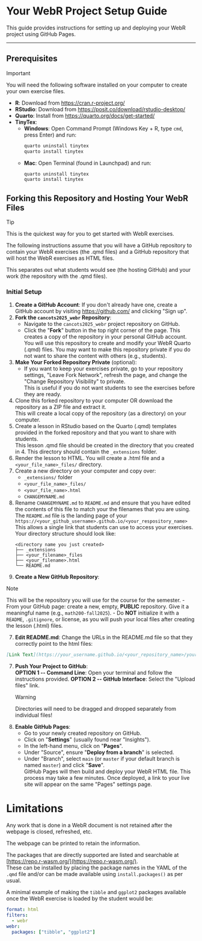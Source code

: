 # Your WebR Project Setup Guide

This guide provides instructions for setting up and deploying your WebR project using GitHub Pages.

---

## Prerequisites

> [!important]
> You will need the following software installed on your computer to create your own exercise files.

- **R**: Download from <https://cran.r-project.org/>
- **RStudio**: Download from <https://posit.co/download/rstudio-desktop/>
- **Quarto**: Install from <https://quarto.org/docs/get-started/>
- **TinyTex**:
    - **Windows**: Open Command Prompt (Windows Key + R, type `cmd`, press Enter) and run:
        ```bash
        quarto uninstall tinytex
        quarto install tinytex
        ```
    - **Mac**: Open Terminal (found in Launchpad) and run:
        ```bash
        quarto uninstall tinytex
        quarto install tinytex
        ```

## Forking this Repository and Hosting Your WebR Files

> [!tip]
> This is the quickest way for you to get started with WebR exercises.

The following instructions assume that you will have a GitHub repository to contain your WebR exercises (the .qmd files) and a GitHub repository that will host the WebR exercises as HTML files.

This separates out what students would see (the hosting GitHub) and your work (the repository with the .qmd files).

### Initial Setup

1.  **Create a GitHub Account**: If you don't already have one, create a GitHub account by visiting <https://github.com/> and clicking "Sign up".
2.  **Fork the `cancots2025_webr` Repository**:
    - Navigate to the `cancots2025_webr` project repository on GitHub.
    - Click the "**Fork**" button in the top right corner of the page. This creates a copy of the repository in your personal GitHub account.  
    You will use this repository to create and modify your WebR Quarto (.qmd) files. You may want to make this repository private if you do not want to share the content with others (e.g., students).
3. **Make Your Forked Repository Private** (optional):
    - If you want to keep your exercises private, go to your repository settings, "Leave Fork Network", refresh the page, and change the "Change Repository Visibility" to private.  
    This is useful if you do not want students to see the exercises before they are ready.
4. Clone this forked repository to your computer OR download the repository as a ZIP file and extract it.  
   This will create a local copy of the repository (as a directory) on your computer.
5. Create a lesson in RStudio based on the Quarto (.qmd) templates provided in the forked repository and that you want to share with students.  
This lesson .qmd file should be created in the directory that you created in 4. This directory should contain the `_extensions` folder.
4. Render the lesson to HTML. You will create a .html file and a `<your_file_name>_files/` directory.
5. Create a new directory on your computer and copy over:
    - `_extensions/` folder
    - `<your_file_name>_files/`
    - `<your_file_name>.html`
    - `CHANGEMYNAME.md`
6. Rename `CHANGEMYNAME.md` to `README.md` and ensure that you have edited the contents of this file to match your the filenames that you are using. The `README.md` file is the landing page of your `https://<your_github_username>.github.io/<your_respository_name>`  
    This allows a single link that students can use to access your exercises.
    Your directory structure should look like:
    ```
    <directory name you just created>
    ├── _extensions
    ├── <your_filename>_files
    ├── <your_filename>.html
    └── README.md
    ```
6.  **Create a New GitHub Repository**:
> [!NOTE]
> This will be the repository you will use for the course for the semester.
    - From your GitHub page: create a new, empty, **PUBLIC** repository. Give it a meaningful name (e.g., `math200-fall2025`).
    - Do **NOT** initialize it with a `README`, `.gitignore`, or license, as you will push your local files after creating the lesson (.html) files.
7. **Edit README.md**: Change the URLs in the README.md file so that they correctly point to the html files:  
```markdown
[Link Text](https://your_username.github.io/<your_repository_name>/your_file.html)
```
7.  **Push Your Project to GitHub**:  
    **OPTION 1 -- Command Line**: Open your terminal and follow the instructions provided. 
    **OPTION 2 -- GitHub Interface**: Select the "Upload files" link.
    > [!warning]
    > Directories will need to be dragged and dropped separately from individual files!
8.  **Enable GitHub Pages**:
    - Go to your newly created repository on GitHub.
    - Click on "**Settings**" (usually found near "Insights").
    - In the left-hand menu, click on "**Pages**".
    - Under "Source", ensure "**Deploy from a branch**" is selected.
    - Under "Branch", select `main` (or `master` if your default branch is named `master`) and click "**Save**".  
    GitHub Pages will then build and deploy your WebR HTML file. This process may take a few minutes. Once deployed, a link to your live site will appear on the same "Pages" settings page.

# Limitations

Any work that is done in a WebR document is not retained after the webpage is closed, refreshed, etc.

The webpage can be printed to retain the information.

The packages that are directly supported are listed and searchable at [https://repo.r-wasm.org/](https://repo.r-wasm.org/).  
These can be installed by placing the package names in the YAML of the `.qmd` file and/or can be made available using `install.packages()` as per usual.

A minimal example of making the `tibble` and `ggplot2` packages available once the WebR exercise is loaded by the student would be:

```yaml
format: html
filters:
  - webr
webr:
  packages: ["tibble", "ggplot2"]
```